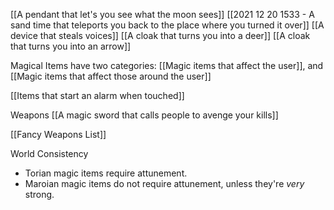 [[A pendant that let's you see what the moon sees]]
[[2021 12 20 1533 - A sand time that teleports you back to the place where you turned it over]]
[[A device that steals voices]]
[[A cloak that turns you into a deer]]
[[A cloak that turns you into an arrow]]



Magical Items have two categories:
[[Magic items that affect the user]], and [[Magic items that affect those around the user]]

[[Items that start an alarm when touched]]

Weapons
[[A magic sword that calls people to avenge your kills]]

[[Fancy Weapons List]]


World Consistency
- Torian magic items require attunement.
- Maroian magic items do not require attunement, unless they're *very* strong.